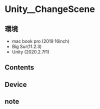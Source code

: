 # Unity__ChangeScene #

## 環境 ##
*	mac book pro (2019 16inch)
*	Big Sur(11.2.3)
*	Unity (2020.2.7f1)

## Contents ##

## Device ##


## note ##






